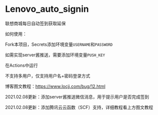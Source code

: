 # Lenovo_auto_signin

联想商城每日自动签到获取延保

如何使用：

Fork本项目，Secrets添加环境变量`USERNAME`和`PASSWORD`

如需实现server酱推送，需要添加环境变量`PUSH_KEY`

在Actions中运行

不支持多用户，仅支持用户名+密码登录方式

博客图文教程：https://www.locjj.com/bug/12.html

2021.02.08更新：添加server酱推送微信消息，用于提示用户是否完成签到

2021.02.08更新：添加腾讯云云函数（SCF）支持，详细教程看上方图文教程
